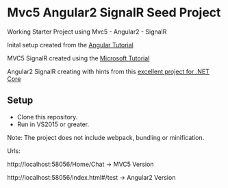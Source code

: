 # Mvc5 Angular2 SignalR Seed Project

Working Starter Project using Mvc5 - Angular2 - SignalR

Inital setup created from the [Angular Tutorial](https://angular.io/docs/ts/latest/cookbook/visual-studio-2015.html)

MVC5 SignalR created using the [Microsoft Tutorial](https://docs.microsoft.com/en-us/aspnet/signalr/overview/getting-started/tutorial-getting-started-with-signalr-and-mvc)

Angular2 SignalR creating with hints from this [excellent project for .NET Core](https://github.com/FabianGosebrink/ASPNETCore-Angular-SignalR-Typescript)


## Setup

- Clone this repository.
- Run in VS2015 or greater.

Note: The project does not include webpack, bundling or minification.

Urls:

http://localhost:58056/Home/Chat -> MVC5 Version

http://localhost:58056/index.html#/test -> Angular2 Version


